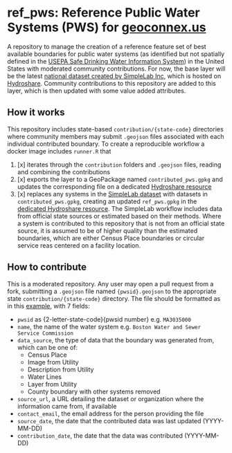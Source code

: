 # ref_pws: Reference Public Water Systems (PWS) for [geoconnex.us](https://geoconnex.us) 
A repository to manage the creation of a reference feature set of best available boundaries for public water systems (as identified but not spatially defined in the [USEPA Safe Drinking Water Information System](https://echo.epa.gov/tools/data-downloads/sdwa-download-summary)) in the United States with moderated community contributions. For now, the base layer will be the latest [national dataset created by SimpleLab Inc](https://github.com/SimpleLab-Inc/wsb), which is hosted on [Hydroshare](https://www.hydroshare.org/resource/20b908d73a784fc1a097a3b3f2b58bfb/). Community contributions to this repository are added to this layer, which is then updated with some value added attributes. 

## How it works

This repository includes state-based `contribution/{state-code}` directories where community members may submit `.geojson` files associated with each individual contributed boundary. To create a reproducible workflow a docker image includes `runner.R` that

1. [x] iterates through the `contribution` folders and `.geojson` files, reading and combining the contributions
2. [x] exports the layer to a GeoPackage named `contributed_pws.gpkg` and updates the corresponding file on a dedicated [Hydroshare resource](https://www.hydroshare.org/resource/c9d8a6a6d87d4a39a4f05af8ef7675ad/)
3. [x] replaces any systems in the [SimpleLab dataset](https://www.hydroshare.org/resource/20b908d73a784fc1a097a3b3f2b58bfb/) with datasets in `contributed_pws.gpkg`, creating an updated `ref_pws.gpkg` in the [dedicated Hydroshare resource](https://www.hydroshare.org/resource/c9d8a6a6d87d4a39a4f05af8ef7675ad/). The SimpleLab workflow includes data from official state sources or estimated based on their methods. Where a system is contributed to this repository that is not from an official state source, it is assumed to be of higher quality than the estimated boundaries, which are either Census Place boundaries or circular service reas centered on a facility location. 


## How to contribute

This is a moderated repository. Any user may open a pull request from a fork, submitting a `.geojson` file named `{pwsid}.geojson` to the appropriate state `contribution/{state-code}` directory. The file should be formatted as in this [example](https://github.com/cgs-earth/national-cws-boundary-update/blob/main/00_data/contribution/MA/MA3035000.geojson), with 7 fields: 

* `pwsid` as {2-letter-state-code}{pwsid number} e.g. `MA3035000`
* `name`, the name of the water system e.g. `Boston Water and Sewer Service Commission`
* `data_source`, the type of data that the boundary was generated from, which can be one of:
   * Census Place
   * Image from Utility
   * Description from Utility
   * Water Lines
   * Layer from Utility
   * County boundary with other systems removed
* `source_url`, a URL detailing the dataset or organization where the information came from, if available
* `contact_email`, the email address for the person providing the file
* `source_date`, the date that the contributed data was last updated (YYYY-MM-DD)
* `contribution_date`, the date that the data was contributed (YYYY-MM-DD)


